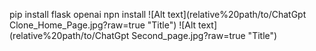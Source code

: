 pip install flask openai
npn install
![Alt text](relative%20path/to/ChatGpt Clone_Home_Page.jpg?raw=true "Title")
![Alt text](relative%20path/to/ChatGpt Second_page.jpg?raw=true "Title")
